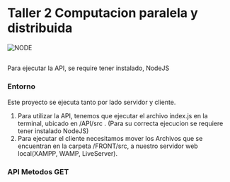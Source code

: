 # Taller 2 Computacion paralela y distribuida
![NODE](https://nodejs.org/static/images/logo.svg)
##
Para ejecutar la API, se require tener instalado, NodeJS
### Entorno 
Este proyecto se ejecuta tanto por lado servidor y cliente.
1. Para utilizar la API, tenemos que ejecutar el archivo index.js en la terminal, ubicado en /API/src . (Para su correcta ejecucion se requiere tener instalado NodeJS)
2. Para ejecutar el cliente necesitamos mover los Archivos que se encuentran en la carpeta /FRONT/src, a nuestro servidor web local(XAMPP, WAMP, LiveServer).
### API Metodos GET
